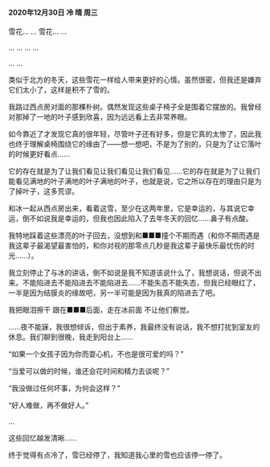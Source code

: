 #### 2020年12月30日 冷 晴 周三

雪花... ... 雪花... ...

... ... ... ...

... ...

类似于北方的冬天，这些雪花一样给人带来更好的心情。虽然很密，但我还是嫌弃它们太小了，这样是积不了雪的。

我路过西点房对面的那棵朴树。偶然发现这些桌子椅子全是围着它摆放的。我曾经对那掉了一地的叶子感到欣喜，因为远远看上去非常养眼。

如今靠近了才发现它真的很年轻，尽管叶子还有好多，但是它真的太惨了，因此我也终于理解桌椅围绕它的缘由了——想一想吧，不是为了别的，只是为了让它落叶的时候更好看点……

它的存在就是为了让我们看见让我们看见让我们看见……它的存在就是为了让我们能看见满地的叶子满地的叶子满地的叶子，也就是说，它之所以存在的理由只是为了掉叶子，这多荒谬。

和冰一起从西点房出来，看着这雪，至少在这两年里，它是幸运的，与其说它幸运，倒不如说我是幸运的，但我也因此陷入了去年冬天的回忆……鼻子有点酸。

我特地踩着这些漂亮的叶子回去，没想到和■■■撞个不期而遇（和你不期而遇是我这辈子最渴望最害怕的，和你对视的那零点几秒是我这辈子最快乐最忧伤的时光……）。

我立刻停止了与冰的讲话，倒不如说是我不知道该说什么了，我想说话，但说不出来。不能陷进去不能陷进去不能陷进去……不能失态不能失态，但我已经眼红了，一半是因为结膜炎的缘故吧，另一半可能是因为我真的陷进去了吧。

我把眼泪擦干 跟在■■■后面，走在冰前面 不让他们察觉。

……夜不能寐，我很想倾诉，但出于素养，我最终没有说话，我不想打扰到室友的休息。我们聊到很晚，我走到阳台上……

“如果一个女孩子因为你而耍心机，不也是很可爱的吗？”

“当爱可以做的时候，谁还会花时间和精力去谈呢？”

“我没做过任何坏事，为何会这样？”

“好人难做，再不做好人。”

...

这些回忆越发清晰……

终于觉得有点冷了，雪已经停了，我知道我心里的雪也应该停一停了。
